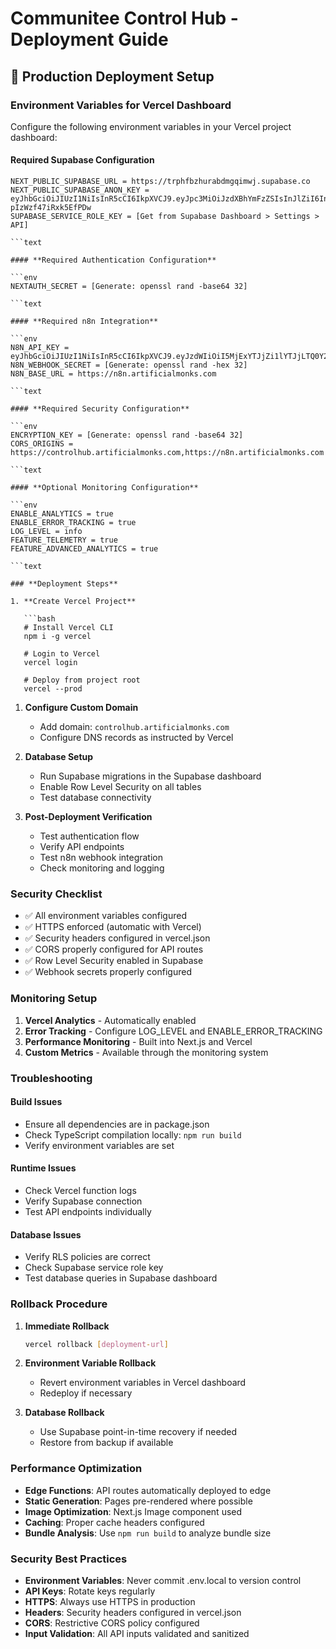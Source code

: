 # Communitee Control Hub - Deployment Guide

## 🚀 Production Deployment Setup

### **Environment Variables for Vercel Dashboard**

Configure the following environment variables in your Vercel project dashboard:

#### **Required Supabase Configuration**

```env
NEXT_PUBLIC_SUPABASE_URL = https://trphfbzhurabdmgqimwj.supabase.co
NEXT_PUBLIC_SUPABASE_ANON_KEY =
eyJhbGciOiJIUzI1NiIsInR5cCI6IkpXVCJ9.eyJpc3MiOiJzdXBhYmFzZSIsInJlZiI6InRycGhmYnpodXJhYmRtZ3FpbXdqIiwicm9sZSI6ImFub24iLCJpYXQiOjE3NTM5NDE4MjEsImV4cCI6MjA2OTUxNzgyMX0.RpT9zWTEL50xXnoTizmbaA6V-pIzWzf47iRxk5EfPDw
SUPABASE_SERVICE_ROLE_KEY = [Get from Supabase Dashboard > Settings > API]

```text

#### **Required Authentication Configuration**

```env
NEXTAUTH_SECRET = [Generate: openssl rand -base64 32]

```text

#### **Required n8n Integration**

```env
N8N_API_KEY =
eyJhbGciOiJIUzI1NiIsInR5cCI6IkpXVCJ9.eyJzdWIiOiI5MjExYTJjZi1lYTJjLTQ0Y2QtOGMyNS0xNDRjMDA4MTI1ODciLCJpc3MiOiJuOG4iLCJhdWQiOiJwdWJsaWMtYXBpIiwiaWF0IjoxNzUzNzk1MjQ1fQ.WAhjBxjE6lTMOdldQr0a01zth_B9iYJwm4VBoomyVnU
N8N_WEBHOOK_SECRET = [Generate: openssl rand -hex 32]
N8N_BASE_URL = https://n8n.artificialmonks.com

```text

#### **Required Security Configuration**

```env
ENCRYPTION_KEY = [Generate: openssl rand -base64 32]
CORS_ORIGINS = https://controlhub.artificialmonks.com,https://n8n.artificialmonks.com

```text

#### **Optional Monitoring Configuration**

```env
ENABLE_ANALYTICS = true
ENABLE_ERROR_TRACKING = true
LOG_LEVEL = info
FEATURE_TELEMETRY = true
FEATURE_ADVANCED_ANALYTICS = true

```text

### **Deployment Steps**

1. **Create Vercel Project**

   ```bash
   # Install Vercel CLI
   npm i -g vercel
   
   # Login to Vercel
   vercel login
   
   # Deploy from project root
   vercel --prod
   ```

1. **Configure Custom Domain**
   - Add domain: `controlhub.artificialmonks.com`
   - Configure DNS records as instructed by Vercel

2. **Database Setup**
   - Run Supabase migrations in the Supabase dashboard
   - Enable Row Level Security on all tables
   - Test database connectivity

3. **Post-Deployment Verification**
   - Test authentication flow
   - Verify API endpoints
   - Test n8n webhook integration
   - Check monitoring and logging

### **Security Checklist**

- ✅ All environment variables configured
- ✅ HTTPS enforced (automatic with Vercel)
- ✅ Security headers configured in vercel.json
- ✅ CORS properly configured for API routes
- ✅ Row Level Security enabled in Supabase
- ✅ Webhook secrets properly configured

### **Monitoring Setup**

1. **Vercel Analytics** - Automatically enabled
2. **Error Tracking** - Configure LOG_LEVEL and ENABLE_ERROR_TRACKING
3. **Performance Monitoring** - Built into Next.js and Vercel
4. **Custom Metrics** - Available through the monitoring system

### **Troubleshooting**

#### **Build Issues**

- Ensure all dependencies are in package.json
- Check TypeScript compilation locally: `npm run build`
- Verify environment variables are set

#### **Runtime Issues**

- Check Vercel function logs
- Verify Supabase connection
- Test API endpoints individually

#### **Database Issues**

- Verify RLS policies are correct
- Check Supabase service role key
- Test database queries in Supabase dashboard

### **Rollback Procedure**

1. **Immediate Rollback**

   ```bash
   vercel rollback [deployment-url]
   ```

2. **Environment Variable Rollback**
   - Revert environment variables in Vercel dashboard
   - Redeploy if necessary

3. **Database Rollback**
   - Use Supabase point-in-time recovery if needed
   - Restore from backup if available

### **Performance Optimization**

- **Edge Functions**: API routes automatically deployed to edge
- **Static Generation**: Pages pre-rendered where possible
- **Image Optimization**: Next.js Image component used
- **Caching**: Proper cache headers configured
- **Bundle Analysis**: Use `npm run build` to analyze bundle size

### **Security Best Practices**

- **Environment Variables**: Never commit .env.local to version control
- **API Keys**: Rotate keys regularly
- **HTTPS**: Always use HTTPS in production
- **Headers**: Security headers configured in vercel.json
- **CORS**: Restrictive CORS policy configured
- **Input Validation**: All API inputs validated and sanitized

